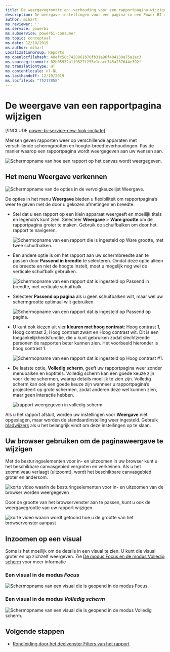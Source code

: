 ```yaml
---
title: De weergavegrootte en -verhouding voor een rapportpagina wijzigen
description: De weergave-instellingen voor een pagina in een Power BI-rapport wijzigen
author: mihart
ms.reviewer: ''
ms.service: powerbi
ms.subservice: powerbi-consumer
ms.topic: conceptual
ms.date: 12/10/2019
ms.author: mihart
LocalizationGroup: Reports
ms.openlocfilehash: 48efc58c7428961b70fb31a96f404139a75a1ac3
ms.sourcegitcommit: 02b05932a119527f255e1eacc745a257044e392f
ms.translationtype: HT
ms.contentlocale: nl-NL
ms.lasthandoff: 12/19/2019
ms.locfileid: "75217858"
---
```

# <a name="change-the-display-of-a-report-page"></a>De weergave van een rapportpagina wijzigen

[!INCLUDE [power-bi-service-new-look-include](../includes/power-bi-service-new-look-include.md)]

Mensen geven rapporten weer op verschillende apparaten met verschillende schermgrootten en hoogte-breedteverhoudingen. Pas de manier waarop een rapportpagina wordt weergegeven aan uw wensen aan.

![Schermopname van hoe een rapport op het canvas wordt weergegeven.](media/end-user-report-view/power-bi-canvas.png)

## <a name="explore-the-view-menu"></a>Het menu Weergave verkennen

![Schermopname van de opties in de vervolgkeuzelijst Weergave.](media/end-user-report-view/power-bi-viewmenu.png)


De opties in het menu **Weergave** bieden u flexibiliteit om rapportpagina’s weer te geven met de door u gekozen afmetingen en breedte:

- Stel dat u een rapport op een klein apparaat weergeeft en moeilijk titels en legenda’s kunt zien.  Selecteer **Weergave** > **Ware grootte** om de rapportpagina groter te maken. Gebruik de schuifbalken om door het rapport te navigeren.

    ![Schermopname van een rapport die is ingesteld op Ware grootte, met twee schuifbalken.](media/end-user-report-view/power-bi-view-actual.png)

- Een andere optie is om het rapport aan uw schermbreedte aan te passen door **Passend in breedte** te selecteren. Omdat deze optie alleen de breedte en niet de hoogte instelt, moet u mogelijk nog wel de verticale schuifbalk gebruiken.

  ![Schermopname van een rapport dat is ingesteld op Passend in breedte, met verticale schuifbalk.](media/end-user-report-view/power-bi-view-width.png)

- Selecteer **Passend op pagina** als u geen schuifbalken wilt, maar wel uw schermgrootte optimaal wilt gebruiken.

   ![Schermopname van een rapport dat is ingesteld op Passend op pagina.](media/end-user-report-view/power-bi-view-fit.png)

- U kunt ook kiezen uit vier **kleuren met hoog contrast**: Hoog contrast 1, Hoog contrast 2, Hoog contrast zwart en Hoog contrast wit. Dit is een toegankelijkheidsfunctie, die u kunt gebruiken zodat slechtziende personen de rapporten beter kunnen zien. Het voorbeeld hieronder is hoog contrast 1. 

    ![Schermopname van een rapport dat is ingesteld op Hoog contrast #1.](media/end-user-report-view/power-bi-contrast1.png)

- De laatste optie, **Volledig scherm**, geeft uw rapportpagina weer zonder menubalken en koptitels. Volledig scherm kan een goede keuze zijn voor kleine schermen, waarop details moeilijk te zien zijn.  Volledig scherm kan ook een goede keuze zijn wanneer u rapportpagina’s projecteert op grote schermen, zodat anderen deze wel kunnen zien, maar geen interactie hebben.  

    ![rapport weergegeven in volledig scherm](media/end-user-report-view/power-bi-full-screen.png)

Als u het rapport afsluit, worden uw instellingen voor **Weergave** niet opgeslagen, maar worden de standaardinstelling weer ingesteld. Gebruik [bladwijzers](end-user-bookmarks.md) als u het belangrijk vindt om deze instellingen op te slaan.

## <a name="use-your-browser-to-change-page-display"></a>Uw browser gebruiken om de paginaweergave te wijzigen

Met de besturingselementen voor in- en uitzoomen in uw browser kunt u het beschikbare canvasgebied vergroten en verkleinen. Als u het zoomniveau verlaagt (uitzoomt), wordt het beschikbare canvasgebied groter en andersom. 

![korte video waarin de besturingselementen voor in- en uitzoomen van de browser worden weergegeven](media/end-user-report-view/power-bi-zoom.png)

Door de grootte van het browservenster aan te passen, kunt u ook de weergavegrootte van uw rapport wijzigen. 

![korte video waarin wordt getoond hoe u de grootte van het browservenster aanpast](media/end-user-report-view/power-bi-resize-browser.gif)

## <a name="zoom-in-on-a-visual"></a>Inzoomen op een visual
Soms is het moeilijk om de details in een visual te zien. U kunt die visual groter en op zichzelf weergeven. Zie [De modus Focus en de modus Volledig scherm](end-user-focus.md) voor meer informatie

### <a name="a-visual-in-focus-mode"></a>Een visual in de modus *Focus*

![Schermopname van een visual die is geopend in de modus Focus.](media/end-user-report-view/power-bi-focus.png)

### <a name="a-visual-in-full-screen-mode"></a>Een visual in de modus *Volledig scherm*
![Schermopname van een visual die is geopend in de modus Volledig scherm.](media/end-user-report-view/power-bi-full-screen.png)

## <a name="next-steps"></a>Volgende stappen

* [Rondleiding door het deelvenster Filters van het rapport](end-user-report-filter.md)